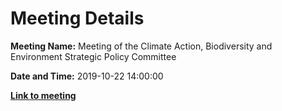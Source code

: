 # Meeting Details

**Meeting Name:** Meeting of the Climate Action, Biodiversity and Environment Strategic Policy Committee

**Date and Time:** 2019-10-22 14:00:00

**<a href="https://www.limerick.ie/council/whats-on/meeting-climate-action-biodiversity-and-environment-strategic-policy-committee" target="_blank">Link to meeting</a>**
